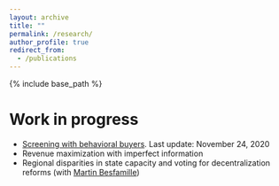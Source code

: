 ```yaml
---
layout: archive
title: ""
permalink: /research/
author_profile: true
redirect_from:
  - /publications
---
```


{% include base_path %}

Work in progress
======
* [Screening with behavioral buyers](nrpastrian.github.io/files/draft_screening_20201124.pdf). Last update: November 24, 2020
* Revenue maximization with imperfect information
* Regional disparities in state capacity and voting for decentralization reforms (with [Martin Besfamille](https://economia.uc.cl/?profesor=martin-besfamille))


